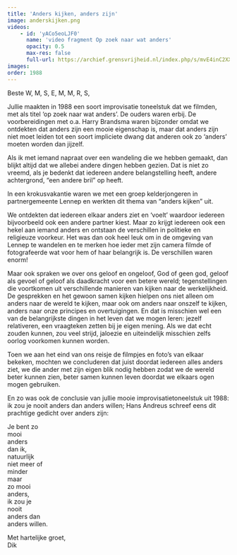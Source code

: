 ```yaml
---
title: 'Anders kijken, anders zijn'
image: anderskijken.png
videos: 
    - id: 'yACo5eoLJF0'
      name: 'video fragment Op zoek naar wat anders'
      opacity: 0.5
      max-res: false
      full-url: https://archief.grensvrijheid.nl/index.php/s/mvE4inC2XXuvF5m
images:
order: 1988
---
```


Beste W, M, S, E, M, M, R, S,

Jullie maakten in 1988 een soort improvisatie toneelstuk dat we filmden, met als titel ‘op zoek naar wat anders’. De ouders waren erbij. De voorbereidingen met o.a. Harry Brandsma waren bijzonder omdat we ontdekten dat anders zijn een mooie eigenschap is, maar dat anders zijn niet moet leiden tot een soort impliciete dwang dat anderen ook zo ‘anders’ moeten worden dan jijzelf.

Als ik met iemand napraat over een wandeling die we hebben gemaakt, dan blijkt altijd dat we allebei andere dingen hebben gezien. Dat is niet zo vreemd, als je bedenkt dat iedereen andere belangstelling heeft, andere achtergrond, “een andere bril” op heeft. 

In een krokusvakantie waren we met een groep kelderjongeren in partnergemeente Lennep en werkten dit thema van “anders kijken” uit. 

We ontdekten dat iedereen elkaar anders ziet en ‘voelt’ waardoor iedereen bijvoorbeeld ook een andere partner kiest. Maar zo krijgt iedereen ook een hekel aan iemand anders en ontstaan de verschillen in politieke en religieuze voorkeur.  Het was dan ook heel leuk om in de omgeving van Lennep te wandelen en te merken hoe ieder met zijn camera filmde of fotografeerde wat voor hem of haar belangrijk is. De verschillen waren enorm! 

Maar ook spraken we over ons geloof en ongeloof, God of geen god, geloof als gevoel of geloof als daadkracht voor een betere wereld; tegenstellingen die voortkomen uit verschillende manieren van kijken naar de werkelijkheid. De gesprekken en het gewoon samen kijken hielpen ons niet alleen om anders naar de wereld te kijken, maar ook om anders naar onszelf te kijken, anders naar onze principes en overtuigingen. En dat is misschien wel een van de belangrijkste dingen in het leven dat we mogen leren: jezelf relativeren, een vraagteken zetten bij je eigen mening. Als we dat echt zouden kunnen, zou veel strijd, jaloezie en uiteindelijk misschien zelfs oorlog voorkomen kunnen worden.

Toen we aan het eind van ons reisje de filmpjes en foto’s van elkaar bekeken, mochten we concluderen dat juist doordat iedereen alles anders ziet, we die ander met zijn eigen blik nodig hebben zodat we de wereld beter kunnen zien, beter samen kunnen leven doordat we elkaars ogen mogen gebruiken. 

En zo was ook de conclusie van jullie mooie improvisatietoneelstuk uit 1988: ik zou je nooit anders dan anders willen; Hans Andreus schreef eens dit prachtige gedicht over anders zijn:

Je bent zo<br />
mooi<br />
anders<br />
dan ik,<br />
natuurlijk<br />
niet meer of<br />
minder<br />
maar<br />
zo mooi<br />
anders,<br />
ik zou je<br />
nooit<br />
anders dan<br />
anders willen.

Met hartelijke groet,<br />
Dik